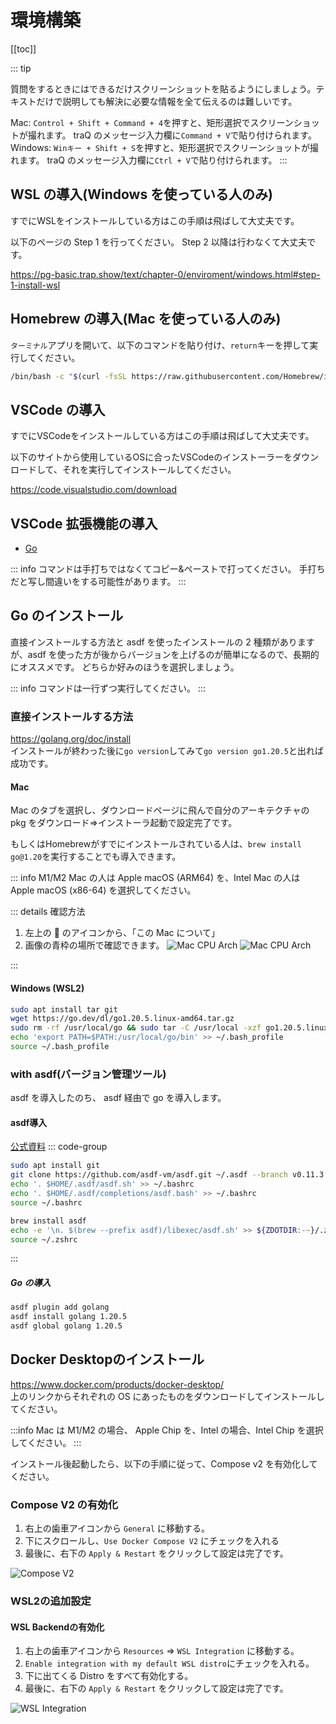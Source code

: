 # 環境構築

[[toc]]

::: tip

質問をするときにはできるだけスクリーンショットを貼るようにしましょう。テキストだけで説明しても解決に必要な情報を全て伝えるのは難しいです。

Mac: `Control + Shift + Command + 4`を押すと、矩形選択でスクリーンショットが撮れます。 traQ のメッセージ入力欄に`Command + V`で貼り付けられます。  
Windows: `Winキー + Shift + S`を押すと、矩形選択でスクリーンショットが撮れます。 traQ のメッセージ入力欄に`Ctrl + V`で貼り付けられます。
:::

## WSL の導入(Windows を使っている人のみ)

すでにWSLをインストールしている方はこの手順は飛ばして大丈夫です。

以下のページの Step 1 を行ってください。 Step 2 以降は行わなくて大丈夫です。 

https://pg-basic.trap.show/text/chapter-0/enviroment/windows.html#step-1-install-wsl

## Homebrew の導入(Mac を使っている人のみ)

`ターミナル`アプリを開いて、以下のコマンドを貼り付け、`return`キーを押して実行してください。

```bash
/bin/bash -c "$(curl -fsSL https://raw.githubusercontent.com/Homebrew/install/HEAD/install.sh)"
```

## VSCode の導入

すでにVSCodeをインストールしている方はこの手順は飛ばして大丈夫です。

以下のサイトから使用しているOSに合ったVSCodeのインストーラーをダウンロードして、それを実行してインストールしてください。

https://code.visualstudio.com/download

## VSCode 拡張機能の導入

- [Go](https://marketplace.visualstudio.com/items?itemName=golang.Go)

::: info
コマンドは手打ちではなくてコピー&ペーストで打ってください。
手打ちだと写し間違いをする可能性があります。
:::

## Go のインストール

直接インストールする方法と asdf を使ったインストールの 2 種類がありますが、asdf を使った方が後からバージョンを上げるのが簡単になるので、長期的にオススメです。
どちらか好みのほうを選択しましょう。

::: info
コマンドは一行ずつ実行してください。
:::

### 直接インストールする方法

https://golang.org/doc/install  
インストールが終わった後に`go version`してみて`go version go1.20.5`と出れば成功です。
#### Mac

Mac のタブを選択し、ダウンロードページに飛んで自分のアーキテクチャの pkg をダウンロード=>インストーラ起動で設定完了です。

もしくはHomebrewがすでにインストールされている人は、`brew install go@1.20`を実行することでも導入できます。

::: info
M1/M2 Mac の人は Apple macOS (ARM64) を、Intel Mac の人は Apple macOS (x86-64) を選択してください。

::: details 確認方法
1. 左上の :apple: のアイコンから、「この Mac について」
2. 画像の青枠の場所で確認できます。
![Mac CPU Arch](./images/mac-cpu-arch_1.png)
![Mac CPU Arch](./images/mac-cpu-arch_2.png)

:::



#### Windows (WSL2)
``` bash
sudo apt install tar git
wget https://go.dev/dl/go1.20.5.linux-amd64.tar.gz
sudo rm -rf /usr/local/go && sudo tar -C /usr/local -xzf go1.20.5.linux-amd64.tar.gz
echo 'export PATH=$PATH:/usr/local/go/bin' >> ~/.bash_profile
source ~/.bash_profile
```

### with asdf(バージョン管理ツール)

asdf を導入したのち、 asdf 経由で go を導入します。

#### asdf導入

[公式資料](https://asdf-vm.com/#/core-manage-asdf)
::: code-group
``` bash [Windows(WSL2)]
sudo apt install git
git clone https://github.com/asdf-vm/asdf.git ~/.asdf --branch v0.11.3
echo '. $HOME/.asdf/asdf.sh' >> ~/.bashrc
echo '. $HOME/.asdf/completions/asdf.bash' >> ~/.bashrc
source ~/.bashrc
```
``` zsh [Mac]
brew install asdf
echo -e '\n. $(brew --prefix asdf)/libexec/asdf.sh' >> ${ZDOTDIR:-~}/.zshrc
source ~/.zshrc
```
:::
##### Go の導入

``` bash
asdf plugin add golang
asdf install golang 1.20.5
asdf global golang 1.20.5
```

## Docker Desktopのインストール

https://www.docker.com/products/docker-desktop/  
上のリンクからそれぞれの OS にあったものをダウンロードしてインストールしてください。

:::info
Mac は M1/M2 の場合、 Apple Chip を、Intel の場合、Intel Chip を選択してください。
:::

インストール後起動したら、以下の手順に従って、Compose v2 を有効化してください。

### Compose V2 の有効化
1. 右上の歯車アイコンから `General` に移動する。
2. 下にスクロールし、`Use Docker Compose V2` にチェックを入れる
4. 最後に、右下の `Apply & Restart` をクリックして設定は完了です。

![Compose V2](./images/setup-composev2.png)
### WSL2の追加設定
#### WSL Backendの有効化

1. 右上の歯車アイコンから `Resources` => `WSL Integration` に移動する。
2.  `Enable integration with my default WSL distro`にチェックを入れる。
3. 下に出てくる Distro をすべて有効化する。
4. 最後に、右下の `Apply & Restart` をクリックして設定は完了です。

![WSL Integration](./images/setup-wsl-backend.png)
